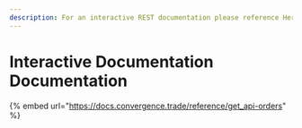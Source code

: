 ```yaml
---
description: For an interactive REST documentation please reference Here
---
```


# Interactive Documentation Documentation

{% embed url="https://docs.convergence.trade/reference/get_api-orders" %}
